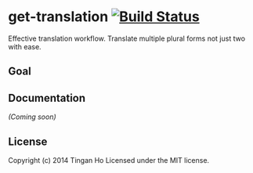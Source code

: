 get-translation [![Build Status](https://circleci.com/gh/tinganho/get-translation.png?0b6ffa65a021a71d30fa28e57ee07ed2375b40da)](https://circleci.com/gh/tinganho/get-translation)
==============
Effective translation workflow. Translate multiple plural forms not just two with ease.

## Goal

## Documentation
_(Coming soon)_


## License
Copyright (c) 2014 Tingan Ho
Licensed under the MIT license.
